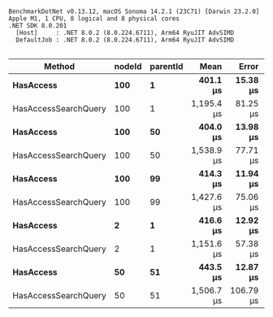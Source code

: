 ```

BenchmarkDotNet v0.13.12, macOS Sonoma 14.2.1 (23C71) [Darwin 23.2.0]
Apple M1, 1 CPU, 8 logical and 8 physical cores
.NET SDK 8.0.201
  [Host]     : .NET 8.0.2 (8.0.224.6711), Arm64 RyuJIT AdvSIMD
  DefaultJob : .NET 8.0.2 (8.0.224.6711), Arm64 RyuJIT AdvSIMD


```
| Method               | nodeId | parentId | Mean       | Error     | StdDev    | Gen0   | Allocated |
|--------------------- |------- |--------- |-----------:|----------:|----------:|-------:|----------:|
| **HasAccess**            | **100**    | **1**        |   **401.1 μs** |  **15.38 μs** |  **44.87 μs** | **0.9766** |  **11.02 KB** |
| HasAccessSearchQuery | 100    | 1        | 1,195.4 μs |  81.25 μs | 239.57 μs | 1.9531 |  18.09 KB |
| **HasAccess**            | **100**    | **50**       |   **404.0 μs** |  **13.98 μs** |  **41.01 μs** | **0.9766** |  **11.02 KB** |
| HasAccessSearchQuery | 100    | 50       | 1,538.9 μs |  77.71 μs | 225.45 μs |      - |  18.22 KB |
| **HasAccess**            | **100**    | **99**       |   **414.3 μs** |  **11.94 μs** |  **34.64 μs** | **1.4648** |  **11.02 KB** |
| HasAccessSearchQuery | 100    | 99       | 1,427.6 μs |  75.06 μs | 218.95 μs |      - |  18.22 KB |
| **HasAccess**            | **2**      | **1**        |   **416.6 μs** |  **12.92 μs** |  **37.89 μs** | **1.4648** |   **9.77 KB** |
| HasAccessSearchQuery | 2      | 1        | 1,151.6 μs |  57.38 μs | 168.30 μs | 1.9531 |  18.09 KB |
| **HasAccess**            | **50**     | **51**       |   **443.5 μs** |  **12.87 μs** |  **37.54 μs** | **0.9766** |  **10.41 KB** |
| HasAccessSearchQuery | 50     | 51       | 1,506.7 μs | 106.79 μs | 306.39 μs |      - |  18.23 KB |

